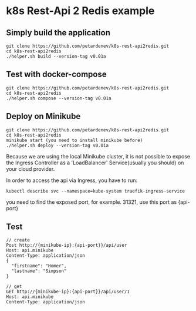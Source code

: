 # k8s Rest-Api 2 Redis example

## Simply build the application
```
git clone https://github.com/petardenev/k8s-rest-api2redis.git
cd k8s-rest-api2redis
./helper.sh build --version-tag v0.01a
```

## Test with docker-compose
```
git clone https://github.com/petardenev/k8s-rest-api2redis.git
cd k8s-rest-api2redis
./helper.sh compose --version-tag v0.01a
```

## Deploy on Minikube
```
git clone https://github.com/petardenev/k8s-rest-api2redis.git
cd k8s-rest-api2redis
minikube start (you need to install minikube before)
./helper.sh deploy --version-tag v0.01a
```

Because we are using the local Minikube cluster, it is not possible to expose the Ingress Controller
as a 'LoadBalancer' Service(usually you should) on your cloud provider.

In order to access the api via Ingress, you have to run:
```
kubectl describe svc --namespace=kube-system traefik-ingress-service
```
you need to find the exposed port, for example. 31321, use this port as {api-port}

## Test

```
// create
Post http://{minikube-ip}:{api-port}}/api/user
Host: api.minikube
Content-Type: application/json
{
  "firstname": "Homer",
  "lastname": "Simpson"
}
```

```
// get
GET http://{minikube-ip}:{api-port}}/api/user/1
Host: api.minikube
Content-Type: application/json
```
